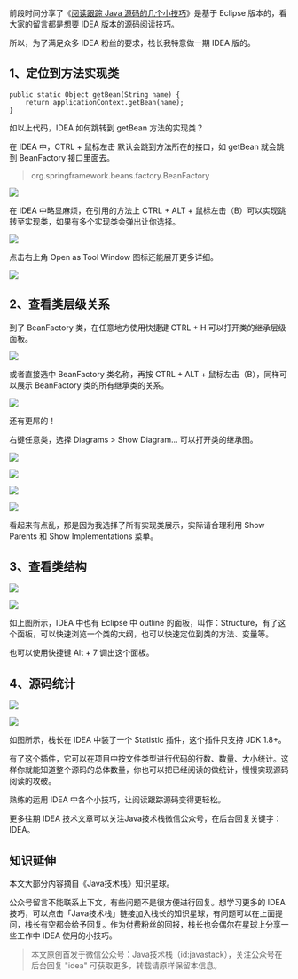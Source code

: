 前段时间分享了《[阅读跟踪 Java 源码的几个小技巧](https://mp.weixin.qq.com/s/gWMQT6yQhOwcylhKqNJknQ)》是基于 Eclipse 版本的，看大家的留言都是想要 IDEA 版本的源码阅读技巧。

所以，为了满足众多 IDEA 粉丝的要求，栈长我特意做一期 IDEA 版的。

## 1、定位到方法实现类

```
public static Object getBean(String name) {
	return applicationContext.getBean(name);
}
```

如以上代码，IDEA 如何跳转到 getBean 方法的实现类？

在 IDEA 中，CTRL + 鼠标左击 默认会跳到方法所在的接口，如 getBean 就会跳到 BeanFactory 接口里面去。

> org.springframework.beans.factory.BeanFactory

![](http://img.javastack.cn/18-11-8/28812875.jpg)

在 IDEA 中略显麻烦，在引用的方法上 CTRL + ALT + 鼠标左击（B）可以实现跳转至实现类，如果有多个实现类会弹出让你选择。

![](http://img.javastack.cn/18-11-8/8414314.jpg)

点击右上角 Open as Tool Window 图标还能展开更多详细。

![](http://img.javastack.cn/18-11-8/76662103.jpg)

## 2、查看类层级关系

到了 BeanFactory 类，在任意地方使用快捷键 CTRL + H 可以打开类的继承层级面板。

![](http://img.javastack.cn/18-11-8/49197466.jpg)

或者直接选中 BeanFactory 类名称，再按 CTRL + ALT + 鼠标左击（B），同样可以展示 BeanFactory 类的所有继承类的关系。

![](http://img.javastack.cn/18-11-8/19092696.jpg)

还有更屌的！

右键任意类，选择 Diagrams > Show Diagram... 可以打开类的继承图。

![](http://img.javastack.cn/18-11-8/15269334.jpg)

![](http://img.javastack.cn/18-11-8/989246.jpg)

![](http://img.javastack.cn/18-11-8/84258483.jpg)

![](http://img.javastack.cn/18-11-8/84659140.jpg)

看起来有点乱，那是因为我选择了所有实现类展示，实际请合理利用  Show Parents 和 Show Implementations 菜单。

## 3、查看类结构

![](http://img.javastack.cn/18-11-8/55959388.jpg)

![](http://img.javastack.cn/18-11-8/81818680.jpg)

如上图所示，IDEA 中也有 Eclipse 中 outline 的面板，叫作：Structure，有了这个面板，可以快速浏览一个类的大纲，也可以快速定位到类的方法、变量等。

也可以使用快捷键 Alt + 7 调出这个面板。

## 4、源码统计

![](http://img.javastack.cn/18-11-8/10605575.jpg)

![](http://img.javastack.cn/18-11-8/18502731.jpg)

如图所示，栈长在 IDEA 中装了一个 Statistic 插件，这个插件只支持 JDK 1.8+。

有了这个插件，它可以在项目中按文件类型进行代码的行数、数量、大小统计。这样你就能知道整个源码的总体数量，你也可以把已经阅读的做统计，慢慢实现源码阅读的攻破。

熟练的运用 IDEA 中各个小技巧，让阅读跟踪源码变得更轻松。

更多往期 IDEA 技术文章可以关注Java技术栈微信公众号，在后台回复关键字：IDEA。

## 知识延伸

本文大部分内容摘自《Java技术栈》知识星球。

公众号留言不能联系上下文，有些问题不是很方便进行回复。想学习更多的 IDEA 技巧，可以点击「Java技术栈」链接加入栈长的知识星球，有问题可以在上面提问，栈长有空都会给予回复。作为付费粉丝的回报，栈长也会偶尔在星球上分享一些工作中 IDEA 使用的小技巧。

> 本文原创首发于微信公众号：Java技术栈（id:javastack），关注公众号在后台回复 "idea" 可获取更多，转载请原样保留本信息。